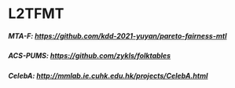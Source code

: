 # L2TFMT

##### MTA-F: https://github.com/kdd-2021-yuyan/pareto-fairness-mtl
##### ACS-PUMS:  https://github.com/zykls/folktables
##### CelebA:  http://mmlab.ie.cuhk.edu.hk/projects/CelebA.html

